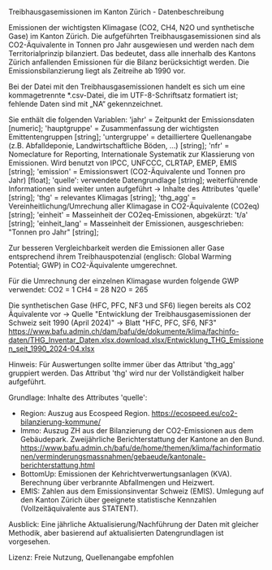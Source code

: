 Treibhausgasemissionen im Kanton Zürich - Datenbeschreibung

Emissionen der wichtigsten Klimagase (CO2, CH4, N2O und synthetische Gase) im Kanton Zürich.
Die aufgeführten Treibhausgasemissionen sind als CO2-Äquivalente in Tonnen pro Jahr ausgewiesen und werden nach dem Territorialprinzip bilanziert. 
Das bedeutet, dass alle innerhalb des Kantons Zürich anfallenden Emissionen für die Bilanz berücksichtigt werden. 
Die Emissionsbilanzierung liegt als Zeitreihe ab 1990 vor. 

Bei der Datei mit den Treibhausgasemissionen handelt es sich um eine kommagetrennte *.csv-Datei, die im UTF-8-Schriftsatz formatiert ist; fehlende Daten sind mit „NA“ gekennzeichnet.

Sie enthält die folgenden Variablen:
'jahr' = Zeitpunkt der Emissionsdaten [numeric];
'hauptgruppe' = Zusammenfassung der wichtigsten Emittentengruppen [string]; 
'untergruppe' = detailliertere Quellenangabe (z.B. Abfalldeponie, Landwirtschaftliche Böden, ...) [string]; 
'nfr' = Nomeclature for Reporting, Internationale Systematik zur Klassierung von Emissionen. Wird benutzt von IPCC, UNFCCC, CLRTAP, EMEP, EMIS [string];
'emission' = Emissionswert (CO2-Äquivalente und Tonnen pro Jahr) [float];
'quelle': verwendete Datengrundlage [string]; weiterführende Informationen sind weiter unten aufgeführt -> Inhalte des Attributes 'quelle' [string];
'thg' = relevantes Klimagas [string]; 
'thg_agg' = Vereinheitlichung/Umrechung aller Klimagase in CO2-Äquivalente (CO2eq) [string]; 
'einheit' = Masseinheit der CO2eq-Emissionen, abgekürzt: 't/a' [string]; 
'einheit_lang' = Masseinheit der Emissionen, ausgeschrieben: "Tonnen pro Jahr" [string];

Zur besseren Vergleichbarkeit werden die Emissionen aller Gase entsprechend ihrem Treibhauspotenzial (englisch: Global Warming Potential; GWP) in CO2-Äquivalente umgerechnet.

Für die Umrechnung der einzelnen Klimagase wurden folgende GWP verwendet: 
CO2 = 1
CH4 = 28
N2O = 265

Die synthetischen Gase (HFC, PFC, NF3 und SF6) liegen bereits als CO2 Äquivalente vor -> Quelle "Entwicklung der Treibhausgasemissionen der Schweiz seit 1990 (April 2024)" -> Blatt "HFC, PFC, SF6, NF3"
https://www.bafu.admin.ch/dam/bafu/de/dokumente/klima/fachinfo-daten/THG_Inventar_Daten.xlsx.download.xlsx/Entwicklung_THG_Emissionen_seit_1990_2024-04.xlsx

Hinweis:
Für Auswertungen sollte immer über das Attribut 'thg_agg' gruppiert werden.
Das Attribut 'thg' wird nur der Vollständigkeit halber aufgeführt.

Grundlage:
Inhalte des Attributes 'quelle':
- Region: Auszug aus Ecospeed Region. https://ecospeed.eu/co2-bilanzierung-kommune/
- Immo: Auszug ZH aus der Bilanzierung der CO2-Emissionen aus dem Gebäudepark. Zweijährliche Berichterstattung der Kantone an den Bund. https://www.bafu.admin.ch/bafu/de/home/themen/klima/fachinformationen/verminderungsmassnahmen/gebaeude/kantonale-berichterstattung.html
- BottomUp: Emissionen der Kehrichtverwertungsanlagen (KVA). Berechnung über verbrannte Abfallmengen und Heizwert.
- EMIS: Zahlen aus dem Emissionsinventar Schweiz (EMIS). Umlegung auf den Kanton Zürich über geeignete statistische Kennzahlen (Vollzeitäquivalente aus STATENT).

Ausblick:
Eine jährliche Aktualisierung/Nachführung der Daten mit gleicher Methodik, aber basierend auf aktualisierten Datengrundlagen ist vorgesehen.

Lizenz:
Freie Nutzung, Quellenangabe empfohlen


